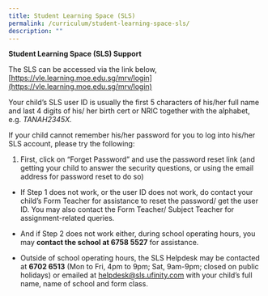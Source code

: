 ```yaml
---
title: Student Learning Space (SLS)
permalink: /curriculum/student-learning-space-sls/
description: ""
---
```

**Student Learning Space (SLS) Support**

The SLS can be accessed via the link below,  [https://vle.learning.moe.edu.sg/mrv/login](https://vle.learning.moe.edu.sg/mrv/login)

Your child’s SLS user ID is usually the first 5 characters of his/her full name and last 4 digits of his/ her birth cert or NRIC together with the alphabet, e.g. _TANAH2345X._

If your child cannot remember his/her password for you to log into his/her SLS account, please try the following:

1.  First, click on “Forget Password” and use the password reset link (and getting your child to answer the security questions, or using the email address for password reset to do so)  
        

*   If Step 1 does not work, or the user ID does not work, do contact your child’s Form Teacher for assistance to reset the password/ get the user ID. You may also contact the Form Teacher/ Subject Teacher for assignment-related queries.  
    

*   And if Step 2 does not work either, during school operating hours, you may **contact the school at 6758 5527** for assistance.  
    

*   Outside of school operating hours, the SLS Helpdesk may be contacted at **6702 6513** (Mon to Fri, 4pm to 9pm; Sat, 9am-9pm; closed on public holidays) or emailed at helpdesk@sls.ufinity.com with your child’s full name, name of school and form class.